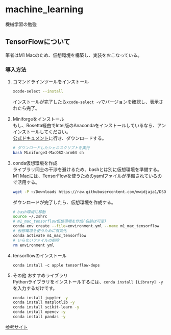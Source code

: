 # machine_learning
機械学習の勉強

## TensorFlowについて
筆者はM1 Macのため、仮想環境を構築し、実装をおこなっている。
### 導入方法
1. コマンドラインツールをインストール<br>
    ``` bash
    xcode-select --install
    ```
    インストールが完了したら```xcode-select -v```でバージョンを確認し、表示されたら完了。

2. Miniforgeをインストール<br>
    もし、Rosetta経由でIntel版のAnacondaをインストールしているなら、アンインストールしてください。<br>[公式ドキュメント](https://github.com/conda-forge/miniforge)に行き、ダウンロードする。
    ``` bash
    # ダウンロードしたシェルスクリプトを実行
    bash Miniforge3-MacOSX-arm64 sh
    ```
    
3. conda仮想環境を作成<br>
    ライブラリ同士の干渉を避けるため、bashとは別に仮想環境を準備する。<br>M1 Macには、TensorFlowを使うためのyamlファイルが準備されているので活用する。
    ``` bash
    wget -P ~/Downloads https://raw.githubusercontent.com/mwidjaja1/DSOnMacARM/main/environment.yml
    ```
    ダウンロードが完了したら、仮想環境を作成する。
    ``` bash
    # bash環境に移動
    source ~/.zshrc
    # m1_mac_tensorflow仮想環境を作成(名前は可変)
    conda env create --file=environment.yml --name m1_mac_tensorflow
    # 仮想環境を使うために有効化
    conda activate m1_mac_tensorflow
    # いらないファイルの削除
    rm environment yml
    ```
4. tensorflowのインストール<br>
    ```
    conda install -c apple tensorflow-deps
    ```

5. その他 おすすめライブラリ<br>
    Pythonライブラリをインストールするには、```conda install [Library] -y```を入力するだけです。
    ``` bash
    conda install jupyter -y
    conda install matplotlib -y
    conda install scikit-learn -y
    conda install opencv -y
    conda install pandas -y
    ```

[参考サイト](https://tech-diary.net/how-to-install-tensorflow-on-m1-mac/#index_id4)